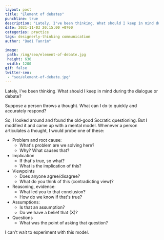 ```yaml
---
layout: post
title: "Element of debates"
punchline: true
description: "Lately, I've been thinking. What should I keep in mind during the dialogue or debate?"
date: 2021-11-03 20:15:00 +0700
categories: practice
tags: designerly-thinking communication
author: "Budi Tanrim"

image:
 path: /img/seo/element-of-debate.jpg
 height: 630
 width: 1200
gif: false
twitter-seo: 
 - "seo/element-of-debate.jpg"
---
```


Lately, I've been thinking. What should I keep in mind during the dialogue or debate?

Suppose a person throws a thought. What can I do to quickly and accurately respond?

So, I looked around and found the old-good Socratic questioning. But I modified it and came up with a mental model. Whenever a person articulates a thought, I would probe one of these:

- Problem and root cause:
    + What's problem are we solving here? 
    + Why? What causes that?
- Implication
    + If that's true, so what?
    + What is the implication of this?
- Viewpoints
    + Does anyone agree/disagree?
    + What do you think of this (contradicting view)?
- Reasoning, evidence: 
    + What led you to that conclusion?
    + How do we know if that's true? 
- Assumptions: 
    + Is that an assumption? 
    + Do we have a belief that (X)?
- Questions
    + What was the point of asking that question?

I can't wait to experiment with this model.